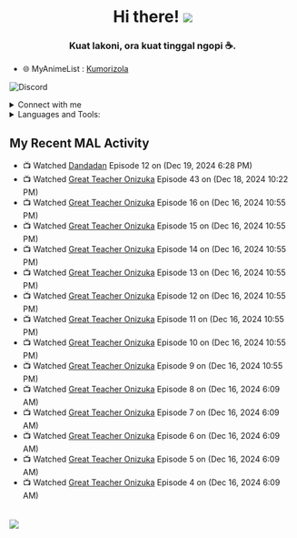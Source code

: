 <h1 align="center">Hi there! <img src="https://media.giphy.com/media/hvRJCLFzcasrR4ia7z/giphy.gif" width="25px"> </h1>
<h3 align="center">Kuat lakoni, ora kuat tinggal ngopi ☕.</h3>

- 🌐 MyAnimeList : [Kumorizola](https://myanimelist.net/animelist/Kumorizola)

![Discord](https://discord.c99.nl/widget/theme-1/761213268009943051.png)
<details>
      <summary>Connect with me</summary>
    <p align="left">
        <a href="https://www.instagram.com/kumorizola/" target="blank"><img align="center"
                src="https://raw.githubusercontent.com/rahuldkjain/github-profile-readme-generator/master/src/images/icons/Social/instagram.svg"
                alt="kumorizola" height="30" width="40" /></a>
        <a href="https://discord.com" target="blank"><img align="center"
                src="https://raw.githubusercontent.com/rahuldkjain/github-profile-readme-generator/master/src/images/icons/Social/discord.svg"
                alt="Kumori#5882" height="30" width="40" /></a>
    </p>
</details>

<details>
    <summary align="left">Languages and Tools:</summary>
<p align="left">
      <a href="https://www.w3schools.com/css/" target="_blank">
        <img src="https://raw.githubusercontent.com/devicons/devicon/master/icons/css3/css3-original-wordmark.svg"
            alt="css3" width="40" height="40" /> </a> <a href="https://www.w3.org/html/" target="_blank"> <img
            src="https://raw.githubusercontent.com/devicons/devicon/master/icons/html5/html5-original-wordmark.svg"
            alt="html5" width="40" height="40" /> </a> <a href="https://www.java.com" target="_blank"> <img
            src="https://raw.githubusercontent.com/devicons/devicon/master/icons/java/java-original.svg" alt="java"
            width="40" height="40" /> </a> <a href="https://developer.mozilla.org/en-US/docs/Web/JavaScript"
            target="_blank"> <img
            src="https://raw.githubusercontent.com/devicons/devicon/master/icons/javascript/javascript-original.svg"
            alt="javascript" width="40" height="40" /> </a> <a href="https://nodejs.org" target="_blank"> <img
            src="https://raw.githubusercontent.com/devicons/devicon/master/icons/nodejs/nodejs-original-wordmark.svg"
            alt="nodejs" width="40" height="40" /> </a> <a href="https://www.python.org" target="_blank"> <img
            src="https://raw.githubusercontent.com/devicons/devicon/master/icons/python/python-original.svg"
            alt="python" width="40" height="40" /> </a> <a href="https://www.typescriptlang.org/" target="_blank"> <img
            src="https://raw.githubusercontent.com/devicons/devicon/master/icons/typescript/typescript-original.svg" 
            alt="typescript" width="40" height="40" /> </a> <a href="https://www.photoshop.com/en" target="_blank"> <img
            src="https://upload.wikimedia.org/wikipedia/commons/a/af/Adobe_Photoshop_CC_icon.svg" alt="photoshop" width="40" height="40"/> </a>
            <a href="https://www.adobe.com/products/premiere.html" target="_blank"> <img
            src="https://upload.wikimedia.org/wikipedia/commons/4/40/Adobe_Premiere_Pro_CC_icon.svg" alt="Premiere pro" width="40" height="40"/> </a>
            <a href="https://www.adobe.com/in/products/illustrator.html" target="_blank"> <img 
            src="https://upload.wikimedia.org/wikipedia/commons/f/fb/Adobe_Illustrator_CC_icon.svg" alt="illustrator" width="40" height="40"/> </a>
      
 </details>
 
 <h2> My Recent MAL Activity</h2>
<!-- MAL_ACTIVITY:start -->

- 📺 Watched [Dandadan](https://MyAnimeList.net/anime.php?id=57334) Episode 12 on (Dec 19, 2024 6:28 PM)
- 📺 Watched [Great Teacher Onizuka](https://MyAnimeList.net/anime.php?id=245) Episode 43 on (Dec 18, 2024 10:22 PM)
- 📺 Watched [Great Teacher Onizuka](https://MyAnimeList.net/anime.php?id=245) Episode 16 on (Dec 16, 2024 10:55 PM)
- 📺 Watched [Great Teacher Onizuka](https://MyAnimeList.net/anime.php?id=245) Episode 15 on (Dec 16, 2024 10:55 PM)
- 📺 Watched [Great Teacher Onizuka](https://MyAnimeList.net/anime.php?id=245) Episode 14 on (Dec 16, 2024 10:55 PM)
- 📺 Watched [Great Teacher Onizuka](https://MyAnimeList.net/anime.php?id=245) Episode 13 on (Dec 16, 2024 10:55 PM)
- 📺 Watched [Great Teacher Onizuka](https://MyAnimeList.net/anime.php?id=245) Episode 12 on (Dec 16, 2024 10:55 PM)
- 📺 Watched [Great Teacher Onizuka](https://MyAnimeList.net/anime.php?id=245) Episode 11 on (Dec 16, 2024 10:55 PM)
- 📺 Watched [Great Teacher Onizuka](https://MyAnimeList.net/anime.php?id=245) Episode 10 on (Dec 16, 2024 10:55 PM)
- 📺 Watched [Great Teacher Onizuka](https://MyAnimeList.net/anime.php?id=245) Episode 9 on (Dec 16, 2024 10:55 PM)
- 📺 Watched [Great Teacher Onizuka](https://MyAnimeList.net/anime.php?id=245) Episode 8 on (Dec 16, 2024 6:09 AM)
- 📺 Watched [Great Teacher Onizuka](https://MyAnimeList.net/anime.php?id=245) Episode 7 on (Dec 16, 2024 6:09 AM)
- 📺 Watched [Great Teacher Onizuka](https://MyAnimeList.net/anime.php?id=245) Episode 6 on (Dec 16, 2024 6:09 AM)
- 📺 Watched [Great Teacher Onizuka](https://MyAnimeList.net/anime.php?id=245) Episode 5 on (Dec 16, 2024 6:09 AM)
- 📺 Watched [Great Teacher Onizuka](https://MyAnimeList.net/anime.php?id=245) Episode 4 on (Dec 16, 2024 6:09 AM)

<!-- MAL_ACTIVITY:end -->

  
<h2 align="left"> <img src="https://media.discordapp.net/attachments/918405470073520168/919220018355523584/ezgif.com-gif-maker_1.gif">
